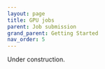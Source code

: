 ```yaml
---
layout: page
title: GPU jobs 
parent: Job submission
grand_parent: Getting Started
nav_order: 5
---
```


Under construction.